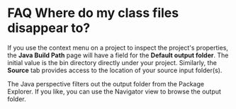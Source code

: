 

FAQ Where do my class files disappear to?
=========================================

If you use the context menu on a project to inspect the project's properties, the **Java Build Path** page will have a field for the **Default output folder**. The initial value is the bin directory directly under your project. Similarly, the **Source** tab provides access to the location of your source input folder(s).

  

The Java perspective filters out the output folder from the Package Explorer. If you like, you can use the Navigator view to browse the output folder.

